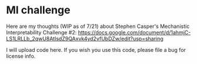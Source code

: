 # MI challenge

Here are my thoughts (WIP as of 7/21) about Stephen Casper's Mechanistic Interpretability Challenge #2:
https://docs.google.com/document/d/1ahmjC-LS1LRLLb_2qwU8AtIsdZ9QAxvk4yd2vfUbDZw/edit?usp=sharing

I will upload code here.  If you wish you use this code, please file a bug for license info.
